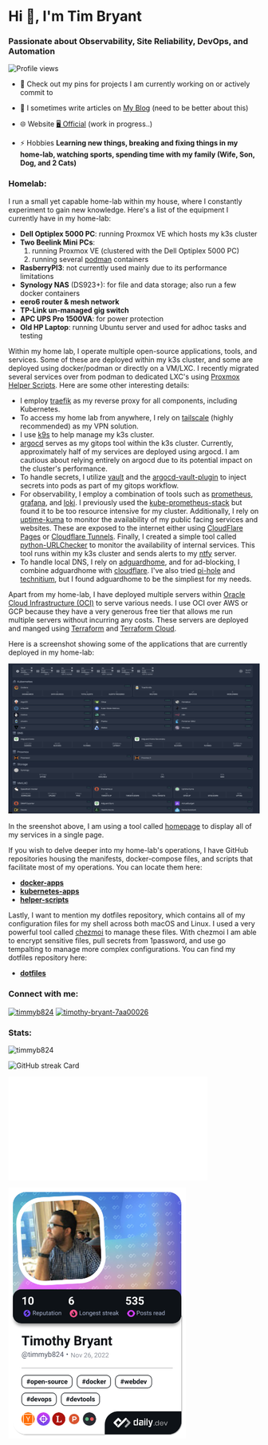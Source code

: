 <h1 align="left">Hi 👋, I'm Tim Bryant</h1>
<h3 align="left">Passionate about Observability, Site Reliability, DevOps, and Automation</h3>

![Profile views](https://komarev.com/ghpvc/?username=timmyb824&label=Profile%20views&color=0e75b6&style=flat)

- 🌱 Check out my pins for projects I am currently working on or actively commit to

- 📝 I sometimes write articles on [My Blog](https://blog.timothybryantjr.com) (need to be better about this)

- 🌐 Website [🖥️ Official](https://timothybryantjr.com) (work in progress..)

- ⚡ Hobbies **Learning new things, breaking and fixing things in my home-lab, watching sports, spending time with my family (Wife, Son, Dog, and 2 Cats)**

<h3 align="left">Homelab:</h3>

I run a small yet capable home-lab within my house, where I constantly experiment to gain new knowledge. Here's a list of the equipment I currently have in my home-lab:

- **Dell Optiplex 5000 PC**: running Proxmox VE which hosts my k3s cluster
- **Two Beelink Mini PCs**:
  1. running Proxmox VE (clustered with the Dell Optiplex 5000 PC)
  2. running several [podman](https://podman.io/) containers
- **RasberryPI3**: not currently used mainly due to its performance limitations
- **Synology NAS** (DS923+): for file and data storage; also run a few docker containers
- **eero6 router & mesh network**
- **TP-Link un-managed gig switch**
- **APC UPS Pro 1500VA**: for power protection
- **Old HP Laptop**: running Ubuntu server and used for adhoc tasks and testing

Within my home lab, I operate multiple open-source applications, tools, and services. Some of these are deployed within my k3s cluster, and some are deployed using docker/podman or directly on a VM/LXC. I recently migrated several services over from podman to dedicated LXC's using [Proxmox Helper Scripts](https://tteck.github.io/Proxmox/). Here are some other interesting details:

- I employ [traefik](https://traefik.io/) as my reverse proxy for all components, including Kubernetes.
- To access my home lab from anywhere, I rely on [tailscale](https://tailscale.com/) (highly recommended) as my VPN solution.
- I use [k9s](https://k9scli.io/) to help manage my k3s cluster.
- [argocd](https://argoproj.github.io/cd/) serves as my gitops tool within the k3s cluster. Currently, approximately half of my services are deployed using argocd. I am cautious about relying entirely on argocd due to its potential impact on the cluster's performance.
- To handle secrets, I utilize [vault](https://developer.hashicorp.com/vault) and the [argocd-vault-plugin](https://github.com/argoproj-labs/argocd-vault-plugin) to inject secrets into pods as part of my gitops workflow.
- For observability, I employ a combination of tools such as [prometheus](https://prometheus.io/), [grafana](https://grafana.com/), and [loki](https://grafana.com/oss/loki/). I previously used the [kube-prometheus-stack](https://github.com/prometheus-community/helm-charts/tree/main/charts/kube-prometheus-stack) but found it to be too resource intensive for my cluster. Additionally, I rely on [uptime-kuma](https://github.com/louislam/uptime-kuma) to monitor the availability of my public facing services and websites. These are exposed to the internet either using [CloudFlare Pages](https://pages.cloudflare.com/) or [Cloudflare Tunnels](https://developers.cloudflare.com/cloudflare-one/connections/connect-networks/). Finally, I created a simple tool called [python-URLChecker](https://github.com/timmyb824/python-URLChecker) to monitor the availability of internal services. This tool runs within my k3s cluster and sends alerts to my [ntfy](https://ntfy.sh/) server.
- To handle local DNS, I rely on [adguardhome](https://github.com/AdguardTeam/AdGuardHome), and for ad-blocking, I combine adguardhome with [cloudflare](https://www.cloudflare.com/). I've also tried [pi-hole](https://pi-hole.net/) and [technitium](https://technitium.com/dns/), but I found adguardhome to be the simpliest for my needs.

Apart from my home-lab, I have deployed multiple servers within [Oracle Cloud Infrastructure (OCI)](https://www.oracle.com/cloud/) to serve various needs. I use OCI over AWS or GCP because they have a very generous free tier that allows me run multiple servers without incurring any costs. These servers are deployed and manged using [Terraform](https://www.terraform.io/) and [Terraform Cloud](https://app.terraform.io/session).

Here is a screenshot showing some of the applications that are currently deployed in my home-lab:

<img src="homelab_20240812.png"  width="600" height="300">

In the sreenshot above, I am using a tool called [homepage](https://github.com/gethomepage/homepage) to display all of my services in a single page.

If you wish to delve deeper into my home-lab's operations, I have GitHub repositories housing the manifests, docker-compose files, and scripts that facilitate most of my operations. You can locate them here:

- **[docker-apps](https://github.com/timmyb824/docker-apps)**
- **[kubernetes-apps](https://github.com/timmyb824/kubernetes-apps)**
- **[helper-scripts](https://github.com/timmyb824/helper-scripts)**

Lastly, I want to mention my dotfiles repository, which contains all of my configuration files for my shell across both macOS and Linux. I used a very powerful tool called [chezmoi](https://www.chezmoi.io/) to manage these files. With chezmoi I am able to encrypt sensitive files, pull secrets from 1password, and use go tempalting to manage more complex configurations. You can find my dotfiles repository here:

- **[dotfiles](https://github.com/timmyb824/dotfiles)**

<h3 align="left">Connect with me:</h3>
<p align="left">
<a href="https://twitter.com/timmyb824" target="blank"><img align="center" src="https://raw.githubusercontent.com/rahuldkjain/github-profile-readme-generator/master/src/images/icons/Social/twitter.svg" alt="timmyb824" height="30" width="40" /></a>
<a href="https://linkedin.com/in/timothy-bryant-7aa00026" target="blank"><img align="center" src="https://raw.githubusercontent.com/rahuldkjain/github-profile-readme-generator/master/src/images/icons/Social/linked-in-alt.svg" alt="timothy-bryant-7aa00026" height="30" width="40" /></a>
</p>

<h3 align="left">Stats:</h3>

<!-- <p>&nbsp;<img align="center" src="https://github-readme-stats.vercel.app/api?username=timmyb824&show_icons=true&locale=en&theme=tokyonight" alt="timmyb824" /></p> -->

<p align="left">
  <img width="48%" src="https://github-readme-stats.vercel.app/api?username=timmyb824&show_icons=true&locale=en&theme=tokyonight&line_height=23" alt="timmyb824" /></p>
  <img width="48%" src="https://streak-stats.demolab.com/?user=timmyb824&theme=tokyonight&hide_border=false&date_format=M+j%5B%2C+Y%5D&mode=daily&hide_total_contributions=false&hide_current_streak=false&hide_longest_streak=false&card_height=200" alt="GitHub streak Card" />
</p>

<img align="center" src="/github-metrics.svg" alt="Metrics" width="400">

<a href="https://app.daily.dev/timmyb824"><img src="https://github.com/timmyb824/timmyb824/blob/main/devcard.png" width="356" alt="Tim Bryant's Dev Card"/></a>

<!-- Old card version:
<a href="https://app.daily.dev/DailyDevTips"><img src="https://github.com/timmyb824/timmyb824/blob/main/devcard.svg" width="400" alt="Tim Bryant's Dev Card"/></a> -->

